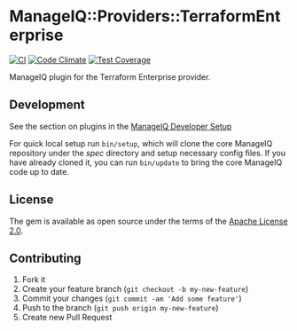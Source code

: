 # ManageIQ::Providers::TerraformEnterprise

[![CI](https://github.com/ManageIQ/manageiq-providers-terraform_enterprise/actions/workflows/ci.yaml/badge.svg?branch=spassky)](https://github.com/ManageIQ/manageiq-providers-terraform_enterprise/actions/workflows/ci.yaml)
[![Code Climate](https://codeclimate.com/github/ManageIQ/manageiq-providers-terraform_enterprise.svg)](https://codeclimate.com/github/ManageIQ/manageiq-providers-terraform_enterprise)
[![Test Coverage](https://codeclimate.com/github/ManageIQ/manageiq-providers-terraform_enterprise/badges/coverage.svg)](https://codeclimate.com/github/ManageIQ/manageiq-providers-terraform_enterprise/coverage)

ManageIQ plugin for the Terraform Enterprise provider.

## Development

See the section on plugins in the [ManageIQ Developer Setup](http://manageiq.org/docs/guides/developer_setup/plugins)

For quick local setup run `bin/setup`, which will clone the core ManageIQ repository under the *spec* directory and setup necessary config files. If you have already cloned it, you can run `bin/update` to bring the core ManageIQ code up to date.

## License

The gem is available as open source under the terms of the [Apache License 2.0](http://www.apache.org/licenses/LICENSE-2.0).

## Contributing

1. Fork it
2. Create your feature branch (`git checkout -b my-new-feature`)
3. Commit your changes (`git commit -am 'Add some feature'`)
4. Push to the branch (`git push origin my-new-feature`)
5. Create new Pull Request
